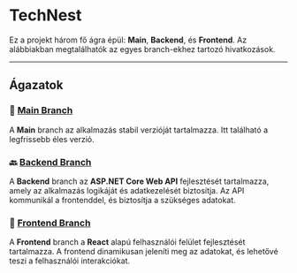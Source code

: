 # TechNest

Ez a projekt három fő ágra épül: **Main**, **Backend**, és **Frontend**. Az alábbiakban megtalálhatók az egyes branch-ekhez tartozó hivatkozások.

---

## Ágazatok

### 🚀 [Main Branch](https://github.com/zadort/VizsgaRemek/tree/main)
A **Main** branch az alkalmazás stabil verzióját tartalmazza. Itt található a legfrissebb éles verzió.

### 🔙 [Backend Branch](https://github.com/zadort/VizsgaRemek/tree/backend)
A **Backend** branch az **ASP.NET Core Web API** fejlesztését tartalmazza, amely az alkalmazás logikáját és adatkezelését biztosítja. Az API kommunikál a frontenddel, és biztosítja a szükséges adatokat.

### 🎨 [Frontend Branch](https://github.com/zadort/VizsgaRemek/tree/frontend)
A **Frontend** branch a **React** alapú felhasználói felület fejlesztését tartalmazza. A frontend dinamikusan jeleníti meg az adatokat, és lehetővé teszi a felhasználói interakciókat.
